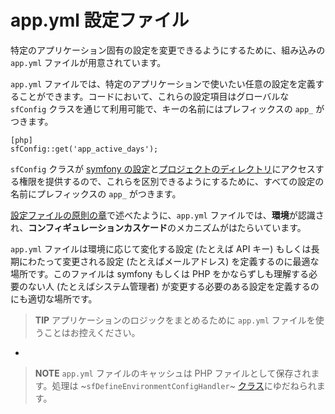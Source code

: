 app.yml 設定ファイル
====================

特定のアプリケーション固有の設定を変更できるようにするために、組み込みの `app.yml` ファイルが用意されています。

`app.yml` ファイルでは、特定のアプリケーションで使いたい任意の設定を定義することができます。コードにおいて、これらの設定項目はグローバルな `sfConfig` クラスを通じて利用可能で、キーの名前にはプレフィックスの `app_` がつきます。

    [php]
    sfConfig::get('app_active_days');

`sfConfig` クラスが [symfony の設定](#chapter_03)と[プロジェクトのディレクトリ](#chapter_03)にアクセスする権限を提供するので、これらを区別できるようにするために、すべての設定の名前にプレフィックスの `app_` がつきます。

[設定ファイルの原則の章](#chapter_03)で述べたように、`app.yml` ファイルでは、**環境**が認識され、**コンフィギュレーションカスケード**のメカニズムがはたらいています。

`app.yml` ファイルは環境に応じて変化する設定 (たとえば API キー) もしくは長期にわたって変更される設定 (たとえばメールアドレス) を定義するのに最適な場所です。このファイルは symfony もしくは PHP をかならずしも理解する必要のない人 (たとえばシステム管理者) が変更する必要のある設定を定義するのにも適切な場所です。

>**TIP**
>アプリケーションのロジックをまとめるために `app.yml` ファイルを使うことはお控えください。

-

>**NOTE**
>`app.yml` ファイルのキャッシュは PHP ファイルとして保存されます。処理は ~`sfDefineEnvironmentConfigHandler`~ [クラス](#chapter_14_config_handlers_yml)にゆだねられます。
